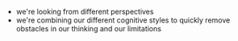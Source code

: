 - we're looking from different perspectives
- we're combining our different cognitive styles to quickly remove obstacles in our thinking and our limitations